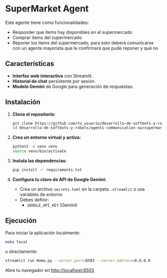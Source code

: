 # SuperMarket Agent

Este agente tiene como funcionalidades:
 - Responder que items hay disponibles en el supermercado
 - Comprar items del supermercado
 - Reponer los items del supermercado, para esto deberá comunicarse con un agente mayorista que le confirmará que pude reponer y qué no

## Características

- **Interfaz web interactiva** con Streamlit.
- **Historial de chat** persistente por sesión.
- **Modelo Gemini** de Google para generación de respuestas.

## Instalación

1. **Clona el repositorio:**
   ```sh
   git clone https://github.com/tu_usuario/desarrollo-de-softbots-y-robots.git
   cd desarrollo-de-softbots-y-robots/agents-communication-sw/supermarket-agent
   ```

2. **Crea un entorno virtual y activa:**
   ```sh
   python3 -m venv venv
   source venv/bin/activate
   ```

3. **Instala las dependencias:**
   ```sh
   pip install -r requirements.txt
   ```

4. **Configura tu clave de API de Google Gemini:**
   - Crea un archivo `secrets.toml` en la carpeta `.streamlit` o usa variables de entorno
   - Debes definir:
     - `GOOGLE_API_KEY` (Gemini)

## Ejecución

Para iniciar la aplicación localmente:

```sh
make local
```
o directamente:
```sh
streamlit run Home.py --server.port=8503 --server.address=0.0.0.0
```

Abre tu navegador en [http://localhost:8503](http://localhost:8503)